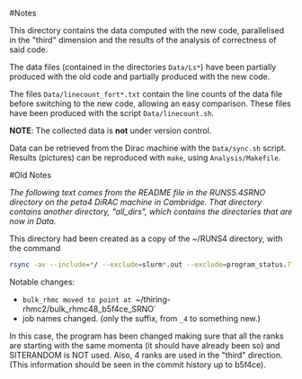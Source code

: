 #Notes

This directory contains the data computed with the new code, parallelised in
the "third" dimension and the results of the analysis of correctness of said 
code. 

The data files (contained in the directories `Data/Ls*`) have been partially 
produced with the old code and partially produced with the new code.

The files `Data/linecount_fort*.txt` contain the line counts of the data file
before switching to the new code, allowing an easy comparison.
These files have been produced with the script `Data/linecount.sh`. 

**NOTE**: The collected data is **not** under version control.

Data can be retrieved from the Dirac machine with the `Data/sync.sh` script.
Results (pictures) can be reproduced with `make`, using `Analysis/Makefile`.


#Old Notes

*The following text comes from the README file in the RUNS5.4SRNO directory on
the peta4 DiRAC machine in Cambridge. That directory contains another 
directory, "all_dirs", which contains the directories that are now in 
Data.*


This directory had been created as a copy of the ~/RUNS4 directory, with the command

```bash
rsync -av --include=*/ --exclude=slurm*.out --exclude=program_status.?????* --exclude=con.?????* --exclude=random_seed.?????* ../RUNS4/all_dirs .
``` 
Notable changes:
- `bulk_rhmc moved to point at `~/thiring-rhmc2/bulk_rhmc48_b5f4ce_SRNO`
- job names changed. (only the suffix, from `_4` to something new.)

In this case, the program has been changed making sure that all the ranks are 
starting with the same momenta (it should have already been so) and SITERANDOM is NOT used.
Also, 4 ranks are used in the "third" direction.
(This information should be seen in the commit history up to b5f4ce).

